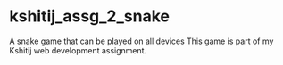 # kshitij_assg_2_snake
A snake game that can be played on all devices
This game is part of my Kshitij web development assignment.

